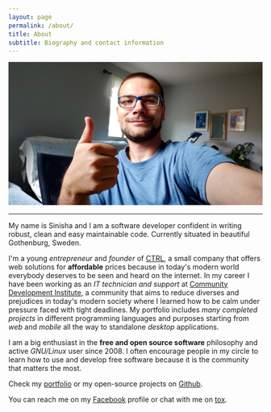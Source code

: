 ```yaml
---
layout: page
permalink: /about/
title: About
subtitle: Biography and contact information
---
```

![Personal Photo][me]

------

My name is Sinisha and I am a software developer confident in writing robust, clean and easy maintainable code. Currently situated in beautiful Gothenburg, Sweden.

I'm a young *entrepreneur* and *founder* of [CTRL][ctrl], a small company that offers web solutions for **affordable** prices because in today's modern world everybody deserves to be seen and heard on the internet. In my career I have been working as an *IT technician and support* at [Community Development Institute][cdi], a community that aims to reduce diverses and prejudices in today's modern society where I learned how to be calm under pressure faced with tight deadlines. My portfolio includes *many completed projects* in different programming languages and purposes starting from *web* and *mobile* all the way to standalone *desktop* applications.

I am a big enthusiast in the **free and open source software** philosophy and active *GNU/Linux* user since 2008. I often encourage people in my circle to learn how to use and develop free software because it is the community that matters the most.

Check my [portfolio]({{site.url}}/portfolio) or my open-source projects on [Github][github].

You can reach me on my [Facebook][facebook] profile or chat with me on [tox](tox:FE9C0193DEF672B9A55C522E05BD148BF2209896519BF667FA80365156D7B32469D0F1ECC950).


[me]: /assets/images/me.jpg
[ctrl]: https://ctrl.mk
[cdi]: https://irz.org.mk
[email]: mailto:me@sini6a.info
[instagram]: http://instagram.com/sini6a
[facebook]: https://www.facebook.com/sini6a.github.io
[github]: https://github.com/sini6a
[linkedin]: https://www.linkedin.com/in/sinisha-stojchevski-071447167/

[ tox ]: FE9C0193DEF672B9A55C522E05BD148BF2209896519BF667FA80365156D7B32469D0F1ECC950
